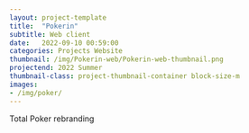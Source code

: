 ```yaml
---
layout: project-template
title:  "Pokerin"
subtitle: Web client
date:   2022-09-10 00:59:00
categories: Projects Website
thumbnail: /img/Pokerin-web/Pokerin-web-thumbnail.png
projectend: 2022 Summer
thumbnail-class: project-thumbnail-container block-size-m
images:
- /img/poker/
---
```


Total Poker rebranding 